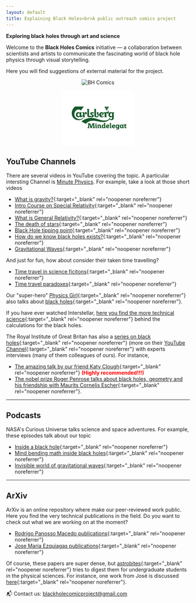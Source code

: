 ```yaml
---
layout: default
title: Explaining Black Holes<br>A public outreach comics project
---
```


**Exploring black holes through art and science**

Welcome to the **Black Holes Comics** initiative — a collaboration between scientists and artists to communicate the fascinating world of black hole physics through visual storytelling.

Here you will find suggestions of external material for the project.

<p align="center">
  <img src="images/IMG_1130.png" alt="BH Comics" width="200">
</p>
<p align="center">
  <img src="images/Carlsberg-Mindelegat-Green-RGB-DK.png" alt="Carlsberg logo" width="200">
</p>

## YouTube Channels
There are several videos in YouTube covering the topic. A particular intersting Channel is [Minute Physics](https://www.youtube.com/@MinutePhysics). For example, take a look at those short videos

- [What is gravity?](https://www.youtube.com/watch?v=p_o4aY7xkXg){:target="_blank" rel="noopener noreferrer"}
- [Intro Course on Special Relativity](https://www.youtube.com/playlist?list=PLoaVOjvkzQtyjhV55wZcdicAz5KexgKvm){:target="_blank" rel="noopener noreferrer"}
- [What is General Relativity?](https://www.youtube.com/watch?v=eNhJY-R3Gwg){:target="_blank" rel="noopener noreferrer"}
- [The death of stars](https://www.youtube.com/watch?v=NucdlR9EGbA){:target="_blank" rel="noopener noreferrer"}
- [Black Hole tipping point](https://www.youtube.com/watch?v=brmjWYQi2UM){:target="_blank" rel="noopener noreferrer"}
- [How do we know black holes exists?](https://www.youtube.com/watch?v=sgIqRwvaBw4){:target="_blank" rel="noopener noreferrer"}
- [Gravitational Waves](https://www.youtube.com/watch?v=YHS9g72npqA){:target="_blank" rel="noopener noreferrer"}

And just for fun, how about consider their taken time travelling?
- [Time travel in science ficitons](https://www.youtube.com/watch?v=d3zTfXvYZ9s){:target="_blank" rel="noopener noreferrer"}
- [Time travel paradoxes](https://www.youtube.com/watch?v=XayNKY944lY){:target="_blank" rel="noopener noreferrer"}

Our "super-hero" [Physics Girl](https://www.youtube.com/@physicsgirl){:target="_blank" rel="noopener noreferrer"} also talks about [black holes](https://www.youtube.com/watch?v=SdySHadrYAA){:target="_blank" rel="noopener noreferrer"}.

If you have ever watched Interstellar, [here you find the more technical science](https://www.youtube.com/watch?v=ABFGKdKKKyg){:target="_blank" rel="noopener noreferrer"} behind the calculations for the black holes.

The Royal Institute of Great Britan has also a [series on black holes](https://www.rigb.org/explore-science/explore/blog/11-mind-blowing-talks-about-black-holes){:target="_blank" rel="noopener noreferrer"} (more on their [YouTube Channel](https://www.youtube.com/playlist?list=PLbnrZHfNEDZx9TYta68iHw8XiH35kmxYR){:target="_blank" rel="noopener noreferrer"} with experts interviews (many of them colleagues of ours). For instance, 
- [The amazing talk by our friend Katy Clough](https://www.youtube.com/watch?v=n4RbkTCp16k&list=PLbnrZHfNEDZx9TYta68iHw8XiH35kmxYR&index=1){:target="_blank" rel="noopener noreferrer"} <span style="color:red; font-weight:bold;">(Highly recommended!!!)</span>
- [The nobel prize Roger Penrose talks about black holes, geometry and his friendship with Maurits Cornelis Escher](https://www.youtube.com/watch?v=sYRti8ZU5s8&list=PLbnrZHfNEDZx9TYta68iHw8XiH35kmxYR&index=13){:target="_blank" rel="noopener noreferrer"}.



---

## Podcasts
NASA's Curious Universe talks science and space adventures. For example, these episodes talk about our topic
- [Inside a black hole](https://www.nasa.gov/podcasts/curious-universe/inside-a-black-hole/){:target="_blank" rel="noopener noreferrer"}
- [Mind bending math inside black holes](https://www.nasa.gov/podcasts/curious-universe/the-mind-bending-math-inside-black-holes/){:target="_blank" rel="noopener noreferrer"}
- [Invisible world of gravitational waves](https://www.nasa.gov/podcasts/curious-universe/the-invisible-world-of-gravitational-waves/){:target="_blank" rel="noopener noreferrer"}

---

## ArXiv
ArXiv is an online repository where make our peer-reviewed work public. Here you find the very technical publications in the field. Do you want to check out what we are working on at the moment?

- [Rodrigo Panosso Macedo publications](https://arxiv.org/search/?searchtype=author&query=Macedo%2C+R+P){:target="_blank" rel="noopener noreferrer"}
- [Jose Maria Ezquiagas publications](https://arxiv.org/search/?searchtype=author&query=Ezquiaga%2C+J+M){:target="_blank" rel="noopener noreferrer"}

Of course, these papers are super dense, but [astrobites](https://astrobites.org){:target="_blank" rel="noopener noreferrer"} tries to digest them for undergraduate students in the physical sciences. For instance, one work from José is discussed [here](https://astrobites.org/2023/04/11/gravitational-waves-a-la-general-relativity-or-scrambled/){:target="_blank" rel="noopener noreferrer"}.

📬 Contact us: [blackholecomicproject@gmail.com](mailto:blackholecomicproject@gmail.com)

